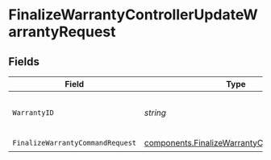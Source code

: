 # FinalizeWarrantyControllerUpdateWarrantyRequest


## Fields

| Field                                                                                                  | Type                                                                                                   | Required                                                                                               | Description                                                                                            | Example                                                                                                |
| ------------------------------------------------------------------------------------------------------ | ------------------------------------------------------------------------------------------------------ | ------------------------------------------------------------------------------------------------------ | ------------------------------------------------------------------------------------------------------ | ------------------------------------------------------------------------------------------------------ |
| `WarrantyID`                                                                                           | *string*                                                                                               | :heavy_check_mark:                                                                                     | Unique identifier of the warranty.                                                                     | wrt_a8bdbbe14091498f8ab58a18d605ee78                                                                   |
| `FinalizeWarrantyCommandRequest`                                                                       | [components.FinalizeWarrantyCommandRequest](../../models/components/finalizewarrantycommandrequest.md) | :heavy_check_mark:                                                                                     | N/A                                                                                                    |                                                                                                        |